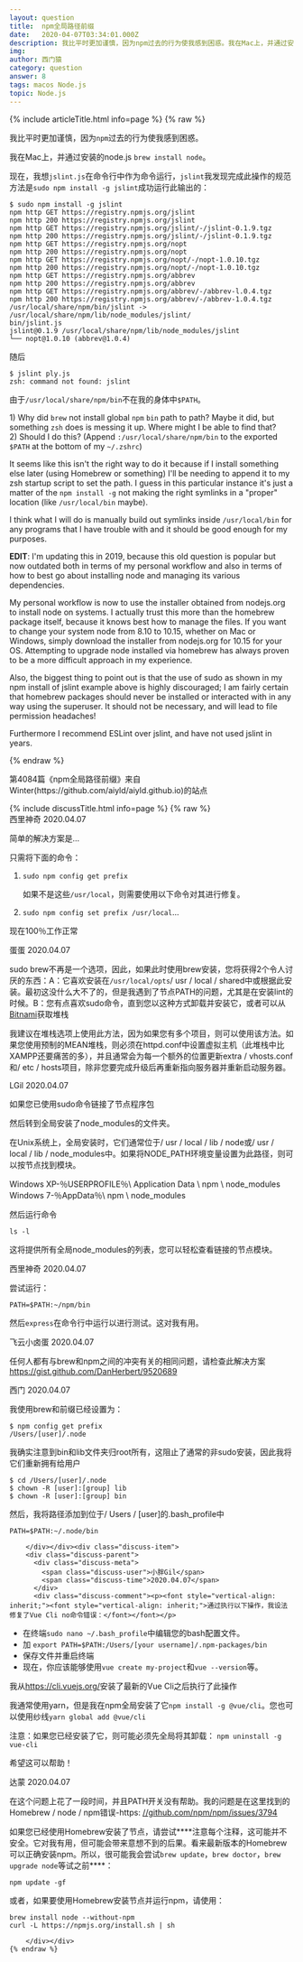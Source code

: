 ```yaml
---
layout: question
title:  npm全局路径前缀
date:   2020-04-07T03:34:01.000Z
description: 我比平时更加​​谨慎，因为npm过去的行为使我感到困惑。我在Mac上，并通过安装的node.js brew install node。现在，我想j...
img: 
author: 西门猿
category: question
answer: 8
tags: macos Node.js
topic: Node.js
---
```

<div class="article-root">
  <div class="article">
    {% include articleTitle.html info=page %}
    {% raw %}
    <div class="article-content"><p><font style="vertical-align: inherit;"><font style="vertical-align: inherit;">我比平时更加​​谨慎，因为</font></font><code>npm</code><font style="vertical-align: inherit;"><font style="vertical-align: inherit;">过去</font><font style="vertical-align: inherit;">的行为使我感到困惑</font><font style="vertical-align: inherit;">。</font></font></p>

<p><font style="vertical-align: inherit;"><font style="vertical-align: inherit;">我在Mac上，并通过安装的node.js </font></font><code>brew install node</code><font style="vertical-align: inherit;"><font style="vertical-align: inherit;">。</font></font></p>

<p><font style="vertical-align: inherit;"><font style="vertical-align: inherit;">现在，我想</font></font><code>jslint.js</code><font style="vertical-align: inherit;"><font style="vertical-align: inherit;">在命令行中作为命令</font><font style="vertical-align: inherit;">运行</font><font style="vertical-align: inherit;">，</font></font><code>jslint</code><font style="vertical-align: inherit;"><font style="vertical-align: inherit;">我发现完成此操作的规范方法是</font></font><code>sudo npm install -g jslint</code><font style="vertical-align: inherit;"><font style="vertical-align: inherit;">成功运行此输出的：</font></font></p>

<pre><code>$ sudo npm install -g jslint<font></font>
npm http GET https://registry.npmjs.org/jslint<font></font>
npm http 200 https://registry.npmjs.org/jslint<font></font>
npm http GET https://registry.npmjs.org/jslint/-/jslint-0.1.9.tgz<font></font>
npm http 200 https://registry.npmjs.org/jslint/-/jslint-0.1.9.tgz<font></font>
npm http GET https://registry.npmjs.org/nopt<font></font>
npm http 200 https://registry.npmjs.org/nopt<font></font>
npm http GET https://registry.npmjs.org/nopt/-/nopt-1.0.10.tgz<font></font>
npm http 200 https://registry.npmjs.org/nopt/-/nopt-1.0.10.tgz<font></font>
npm http GET https://registry.npmjs.org/abbrev<font></font>
npm http 200 https://registry.npmjs.org/abbrev<font></font>
npm http GET https://registry.npmjs.org/abbrev/-/abbrev-l.0.4.tgz<font></font>
npm http 200 https://registry.npmjs.org/abbrev/-/abbrev-1.0.4.tgz<font></font>
/usr/local/share/npm/bin/jslint -&gt; /usr/local/share/npm/lib/node_modules/jslint/<font></font>
bin/jslint.js<font></font>
jslint@0.1.9 /usr/local/share/npm/lib/node_modules/jslint<font></font>
└── nopt@1.0.10 (abbrev@1.0.4)<font></font>
</code></pre>

<p><font style="vertical-align: inherit;"><font style="vertical-align: inherit;">随后</font></font></p>

<pre><code>$ jslint ply.js<font></font>
zsh: command not found: jslint<font></font>
</code></pre>

<p><font style="vertical-align: inherit;"><font style="vertical-align: inherit;">由于</font></font><code>/usr/local/share/npm/bin</code><font style="vertical-align: inherit;"><font style="vertical-align: inherit;">不在我的身体中</font></font><code>$PATH</code><font style="vertical-align: inherit;"><font style="vertical-align: inherit;">。</font></font></p>

<p>1) Why did <code>brew</code> not install global <code>npm</code> <code>bin</code> path to path? Maybe it did, but something <code>zsh</code> does is messing it up. Where might I be able to find that?<br>
2) Should I do this? (Append <code>:/usr/local/share/npm/bin</code> to the exported <code>$PATH</code> at the bottom of my <code>~/.zshrc</code>)</p>

<p>It seems like this isn't the right way to do it because if I install something else later (using Homebrew or something) I'll be needing to append it to my zsh startup script to set the path. I guess in this particular instance it's just a matter of the <code>npm install -g</code> not making the right symlinks in a "proper" location (like <code>/usr/local/bin</code> maybe).</p>

<p>I think what I will do is manually build out symlinks inside <code>/usr/local/bin</code> for any programs that I have trouble with and it should be good enough for my purposes. </p>

<p><strong>EDIT</strong>: I'm updating this in 2019, because this old question is popular but now outdated both in terms of my personal workflow and also in terms of how to best go about installing node and managing its various dependencies. </p>

<p>My personal workflow is now to use the installer obtained from nodejs.org to install node on systems. I actually trust this more than the homebrew package itself, because it knows best how to manage the files. If you want to change your system node from 8.10 to 10.15, whether on Mac or Windows, simply download the installer from nodejs.org for 10.15 for your OS. Attempting to upgrade node installed via homebrew has always proven to be a more difficult approach in my experience.</p>

<p>Also, the biggest thing to point out is that the use of sudo as shown in my npm install of jslint example above is highly discouraged; I am fairly certain that homebrew packages should never be installed or interacted with in any way using the superuser. It should not be necessary, and will lead to file permission headaches!</p>

<p>Furthermore I recommend ESLint over jslint, and have not used jslint in years. </p></div>
    {% endraw %}
  </div>
  <p class="winter_mark">第4084篇《npm全局路径前缀》来自Winter(https://github.com/aiyld/aiyld.github.io)的站点</p>
  <div class="discuss-wrapper">
    {% include discussTitle.html info=page %}
    {% raw %}
    <div class="discuss-item">
        <div class="discuss-parent">
          <div class="discuss-meta">
            <span class="discuss-user">西里神奇</span>
            <span class="discuss-time">2020.04.07</span>
          </div>
          <div class="discuss-comment"><p><font style="vertical-align: inherit;"><font style="vertical-align: inherit;">简单的解决方案是...</font></font></p>

<p><font style="vertical-align: inherit;"><font style="vertical-align: inherit;">只需将下面的命令：</font></font></p>

<ol>
<li><p><code>sudo npm config get prefix</code></p>

<p><font style="vertical-align: inherit;"><font style="vertical-align: inherit;">如果不是这些</font></font><code>/usr/local</code><font style="vertical-align: inherit;"><font style="vertical-align: inherit;">，则需要使用以下命令对其进行修复。</font></font></p></li>
<li><p><code>sudo npm config set prefix /usr/local</code><font style="vertical-align: inherit;"><font style="vertical-align: inherit;">...</font></font></p></li>
</ol>

<p><font style="vertical-align: inherit;"><font style="vertical-align: inherit;">现在100％工作正常</font></font></p></div>
        </div></div><div class="discuss-item">
        <div class="discuss-parent">
          <div class="discuss-meta">
            <span class="discuss-user">蛋蛋</span>
            <span class="discuss-time">2020.04.07</span>
          </div>
          <div class="discuss-comment"><p><font style="vertical-align: inherit;"><font style="vertical-align: inherit;">sudo brew不再是一个选项，因此，如果此时使用brew安装，您将获得2个令人讨厌的东西：A：它喜欢安装在</font></font><code>/usr/local/opts</code><font style="vertical-align: inherit;"><font style="vertical-align: inherit;">/ usr / local / shared中或根据此</font><font style="vertical-align: inherit;">安装</font><font style="vertical-align: inherit;">。</font><font style="vertical-align: inherit;">最初这没什么大不了的，但是我遇到了节点PATH的问题，尤其是在安装lint的时候。</font><font style="vertical-align: inherit;">B：您有点喜欢sudo命令，直到您以这种方式卸载并安装它，或者可以从</font><a href="https://bitnami.com/stack/mean" rel="nofollow noreferrer"><font style="vertical-align: inherit;">Bitnami</font></a><font style="vertical-align: inherit;">获取堆栈</font></font><a href="https://bitnami.com/stack/mean" rel="nofollow noreferrer"><font style="vertical-align: inherit;"></font></a> </p>

<p><font style="vertical-align: inherit;"><font style="vertical-align: inherit;">我建议在堆栈选项上使用此方法，因为如果您有多个项目，则可以使用该方法。</font><font style="vertical-align: inherit;">如果您使用预制的MEAN堆栈，则必须在httpd.conf中设置虚拟主机（此堆栈中比XAMPP还要痛苦的多），并且通常会为每一个额外的位置更新extra / vhosts.conf和/ etc / hosts项目，除非您要完成升级后再重新指向服务器并重新启动服务器。</font></font></p></div>
        </div></div><div class="discuss-item">
        <div class="discuss-parent">
          <div class="discuss-meta">
            <span class="discuss-user">LGil</span>
            <span class="discuss-time">2020.04.07</span>
          </div>
          <div class="discuss-comment"><p><font style="vertical-align: inherit;"><font style="vertical-align: inherit;">如果您已使用sudo命令链接了节点程序包</font></font></p>

<p><font style="vertical-align: inherit;"><font style="vertical-align: inherit;">然后转到全局安装了node_modules的文件夹。</font></font></p>

<p><font style="vertical-align: inherit;"><font style="vertical-align: inherit;">在Unix系统上，全局安装时，它们通常位于/ usr / local / lib / node或/ usr / local / lib / node_modules中。</font><font style="vertical-align: inherit;">如果将NODE_PATH环境变量设置为此路径，则可以按节点找到模块。</font></font></p>

<p><font style="vertical-align: inherit;"><font style="vertical-align: inherit;">Windows XP-％USERPROFILE％\ Application Data \ npm \ node_modules Windows 7-％AppData％\ npm \ node_modules</font></font></p>

<p><font style="vertical-align: inherit;"><font style="vertical-align: inherit;">然后运行命令</font></font></p>

<pre><code>ls -l
</code></pre>

<p><font style="vertical-align: inherit;"><font style="vertical-align: inherit;">这将提供所有全局node_modules的列表，您可以轻松查看链接的节点模块。</font></font></p></div>
        </div></div><div class="discuss-item">
        <div class="discuss-parent">
          <div class="discuss-meta">
            <span class="discuss-user">西里神奇</span>
            <span class="discuss-time">2020.04.07</span>
          </div>
          <div class="discuss-comment"><p><font style="vertical-align: inherit;"><font style="vertical-align: inherit;">尝试运行： </font></font></p>

<pre><code>PATH=$PATH:~/npm/bin
</code></pre>

<p><font style="vertical-align: inherit;"><font style="vertical-align: inherit;">然后</font></font><code>express</code><font style="vertical-align: inherit;"><font style="vertical-align: inherit;">在命令行中</font><font style="vertical-align: inherit;">运行</font><font style="vertical-align: inherit;">以</font><font style="vertical-align: inherit;">进行测试</font><font style="vertical-align: inherit;">。</font><font style="vertical-align: inherit;">这对我有用。</font></font></p></div>
        </div></div><div class="discuss-item">
        <div class="discuss-parent">
          <div class="discuss-meta">
            <span class="discuss-user">飞云小卤蛋</span>
            <span class="discuss-time">2020.04.07</span>
          </div>
          <div class="discuss-comment"><p><font style="vertical-align: inherit;"><font style="vertical-align: inherit;">任何人都有与brew和npm之间的冲突有关的相同问题，请检查此解决方案</font></font><a href="https://gist.github.com/DanHerbert/9520689" rel="nofollow noreferrer"><font style="vertical-align: inherit;"><font style="vertical-align: inherit;">https://gist.github.com/DanHerbert/9520689</font></font></a></p></div>
        </div></div><div class="discuss-item">
        <div class="discuss-parent">
          <div class="discuss-meta">
            <span class="discuss-user">西门</span>
            <span class="discuss-time">2020.04.07</span>
          </div>
          <div class="discuss-comment"><p><font style="vertical-align: inherit;"><font style="vertical-align: inherit;">我使用brew和前缀已经设置为：</font></font></p>

<pre><code>$ npm config get prefix<font></font>
/Users/[user]/.node<font></font>
</code></pre>

<p><font style="vertical-align: inherit;"><font style="vertical-align: inherit;">我确实注意到bin和lib文件夹归root所有，这阻止了通常的非sudo安装，因此我将它们重新拥有给用户</font></font></p>

<pre><code>$ cd /Users/[user]/.node<font></font>
$ chown -R [user]:[group] lib<font></font>
$ chown -R [user]:[group] bin<font></font>
</code></pre>

<p><font style="vertical-align: inherit;"><font style="vertical-align: inherit;">然后，我将路径添加到位于/ Users / [user]的.bash_profile中</font></font></p>

<pre><code>PATH=$PATH:~/.node/bin
</code></pre></div>
        </div></div><div class="discuss-item">
        <div class="discuss-parent">
          <div class="discuss-meta">
            <span class="discuss-user">小胖Gil</span>
            <span class="discuss-time">2020.04.07</span>
          </div>
          <div class="discuss-comment"><p><font style="vertical-align: inherit;"><font style="vertical-align: inherit;">通过执行以下操作，我设法修复了Vue Cli no命令错误：</font></font></p>

<ul>
<li><font style="vertical-align: inherit;"><font style="vertical-align: inherit;">在终端</font></font><code>sudo nano ~/.bash_profile</code><font style="vertical-align: inherit;"><font style="vertical-align: inherit;">中编辑您的bash配置文件。</font></font></li>
<li><font style="vertical-align: inherit;"><font style="vertical-align: inherit;">加 </font></font><code>export PATH=$PATH:/Users/[your username]/.npm-packages/bin</code></li>
<li><font style="vertical-align: inherit;"><font style="vertical-align: inherit;">保存文件并重启终端</font></font></li>
<li><font style="vertical-align: inherit;"><font style="vertical-align: inherit;">现在，你应该能够使用</font></font><code>vue create my-project</code><font style="vertical-align: inherit;"><font style="vertical-align: inherit;">和</font></font><code>vue --version</code><font style="vertical-align: inherit;"><font style="vertical-align: inherit;">等。</font></font></li>
</ul>

<p><font style="vertical-align: inherit;"><font style="vertical-align: inherit;">我从</font><a href="https://cli.vuejs.org/" rel="nofollow noreferrer"><font style="vertical-align: inherit;">https://cli.vuejs.org/</font></a><font style="vertical-align: inherit;">安装了最新的Vue Cli之后执行了此操作</font></font><a href="https://cli.vuejs.org/" rel="nofollow noreferrer"><font style="vertical-align: inherit;"></font></a></p>

<p><font style="vertical-align: inherit;"><font style="vertical-align: inherit;">我通常使用yarn，但是我在npm全局安装了它</font></font><code>npm install -g @vue/cli</code><font style="vertical-align: inherit;"><font style="vertical-align: inherit;">。</font><font style="vertical-align: inherit;">您也可以使用纱线</font></font><code>yarn global add @vue/cli</code></p>

<p><font style="vertical-align: inherit;"><font style="vertical-align: inherit;">注意：如果您已经安装了它，则可能必须先全局将其卸载： </font></font><code>npm uninstall -g vue-cli</code></p>

<p><font style="vertical-align: inherit;"><font style="vertical-align: inherit;">希望这可以帮助！</font></font></p></div>
        </div></div><div class="discuss-item">
        <div class="discuss-parent">
          <div class="discuss-meta">
            <span class="discuss-user">达蒙</span>
            <span class="discuss-time">2020.04.07</span>
          </div>
          <div class="discuss-comment"><p><font style="vertical-align: inherit;"><font style="vertical-align: inherit;">在这个问题上花了一段时间，并且PATH开关没有帮助。</font><font style="vertical-align: inherit;">我的问题是在这里找到的Homebrew / node / npm错误-https: </font></font><a href="https://github.com/npm/npm/issues/3794" rel="nofollow"><font style="vertical-align: inherit;"><font style="vertical-align: inherit;">//github.com/npm/npm/issues/3794</font></font></a></p>

<p><font style="vertical-align: inherit;"><font style="vertical-align: inherit;">如果您已经使用Homebrew安装了节点，请尝试****注意每个注释，这可能并不安全。</font><font style="vertical-align: inherit;">它对我有用，但可能会带来意想不到的后果。</font><font style="vertical-align: inherit;">看来最新版本的Homebrew可以正确安装npm。</font><font style="vertical-align: inherit;">所以，很可能我会尝试</font></font><code>brew update</code><font style="vertical-align: inherit;"><font style="vertical-align: inherit;">，</font></font><code>brew doctor</code><font style="vertical-align: inherit;"><font style="vertical-align: inherit;">，</font></font><code>brew upgrade node</code><font style="vertical-align: inherit;"><font style="vertical-align: inherit;">等试之前****：</font></font></p>

<pre><code>npm update -gf
</code></pre>

<p><font style="vertical-align: inherit;"><font style="vertical-align: inherit;">或者，如果要使用Homebrew安装节点并运行npm，请使用：</font></font></p>

<pre><code>brew install node --without-npm<font></font>
curl -L https://npmjs.org/install.sh | sh<font></font>
</code></pre></div>
        </div></div>
    {% endraw %}
  </div>
<div>
